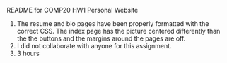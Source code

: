 README for COMP20 HW1
Personal Website

1. The resume and bio pages have been properly formatted with the correct CSS. The index page has the picture centered differently than the the buttons and the margins around the pages are off. 
2. I did not collaborate with anyone for this assignment.
3. 3 hours
